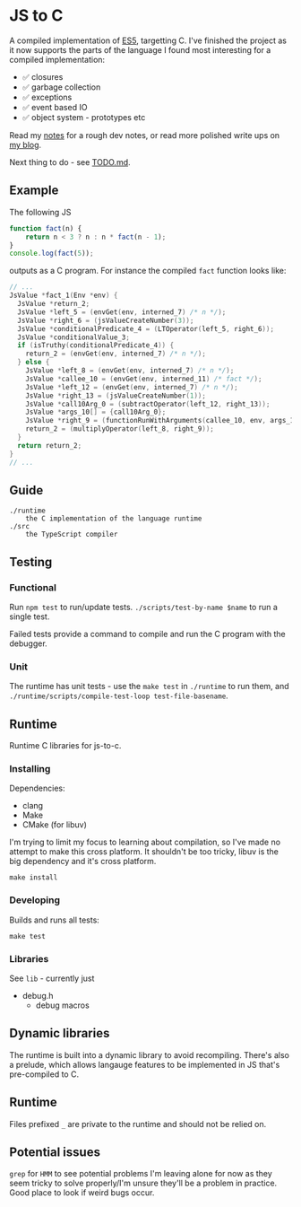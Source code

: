 # JS to C 

A compiled implementation of [ES5](https://www.ecma-international.org/ecma-262/5.1/#sec-11.6.1), targetting C. I've finished the project as it now supports the parts of the language I found most interesting for a compiled implementation:

- ✅ closures
- ✅ garbage collection
- ✅ exceptions
- ✅ event based IO
- ✅ object system - prototypes etc 

Read my [notes](NOTES.md) for a rough dev notes, or read more polished write ups on [my blog](https://timr.co).

Next thing to do - see [TODO.md](TODO.md).

Example
-------

The following JS

```javascript
function fact(n) {
    return n < 3 ? n : n * fact(n - 1);
}
console.log(fact(5));
```

outputs as a C program. For instance the compiled `fact` function looks like:

```c
// ...
JsValue *fact_1(Env *env) {
  JsValue *return_2;
  JsValue *left_5 = (envGet(env, interned_7) /* n */);
  JsValue *right_6 = (jsValueCreateNumber(3));
  JsValue *conditionalPredicate_4 = (LTOperator(left_5, right_6));
  JsValue *conditionalValue_3;
  if (isTruthy(conditionalPredicate_4)) {
    return_2 = (envGet(env, interned_7) /* n */);
  } else {
    JsValue *left_8 = (envGet(env, interned_7) /* n */);
    JsValue *callee_10 = (envGet(env, interned_11) /* fact */);
    JsValue *left_12 = (envGet(env, interned_7) /* n */);
    JsValue *right_13 = (jsValueCreateNumber(1));
    JsValue *call10Arg_0 = (subtractOperator(left_12, right_13));
    JsValue *args_10[] = {call10Arg_0};
    JsValue *right_9 = (functionRunWithArguments(callee_10, env, args_10, 1));
    return_2 = (multiplyOperator(left_8, right_9));
  }
  return return_2;
}
// ...
```

Guide
-------

    ./runtime
        the C implementation of the language runtime
    ./src
        the TypeScript compiler

## Testing

### Functional

Run `npm test` to run/update tests. `./scripts/test-by-name $name` to run a single test.

Failed tests provide a command to compile and run the C program with the debugger.

### Unit

The runtime has unit tests - use the `make test` in `./runtime` to run them, and `./runtime/scripts/compile-test-loop test-file-basename`.

## Runtime

Runtime C libraries for js-to-c.

### Installing

Dependencies:

- clang
- Make
- CMake (for libuv)

I'm trying to limit my focus to learning about compilation, so I've made no attempt to make this cross platform. It shouldn't be too tricky, libuv is the big dependency and it's cross platform.

    make install

### Developing

Builds and runs all tests:

    make test

### Libraries

See `lib` - currently just

- debug.h 
  - debug macros

## Dynamic libraries

The runtime is built into a dynamic library to avoid recompiling. There's also a prelude, which allows langauge features to be implemented in JS that's pre-compiled to C. 

## Runtime

Files prefixed `_` are private to the runtime and should not be relied on.

## Potential issues

`grep` for `HMM` to see potential problems I'm leaving alone for now as they seem tricky to solve properly/I'm unsure they'll be a problem in practice. Good place to look if weird bugs occur.

